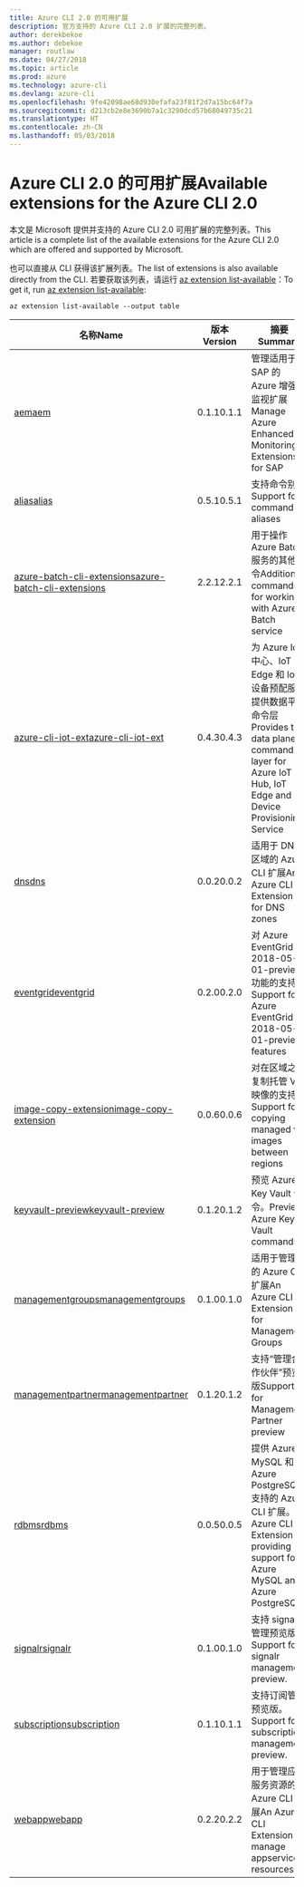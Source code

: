 ```yaml
---
title: Azure CLI 2.0 的可用扩展
description: 官方支持的 Azure CLI 2.0 扩展的完整列表。
author: derekbekoe
ms.author: debekoe
manager: routlaw
ms.date: 04/27/2018
ms.topic: article
ms.prod: azure
ms.technology: azure-cli
ms.devlang: azure-cli
ms.openlocfilehash: 9fe42098ae68d930efafa23f81f2d7a15bc64f7a
ms.sourcegitcommit: d213cb2e8e3690b7a1c3290dcd57b68049735c21
ms.translationtype: HT
ms.contentlocale: zh-CN
ms.lasthandoff: 05/03/2018
---
```

# <a name="available-extensions-for-the-azure-cli-20"></a><span data-ttu-id="cbd3b-103">Azure CLI 2.0 的可用扩展</span><span class="sxs-lookup"><span data-stu-id="cbd3b-103">Available extensions for the Azure CLI 2.0</span></span>

<span data-ttu-id="cbd3b-104">本文是 Microsoft 提供并支持的 Azure CLI 2.0 可用扩展的完整列表。</span><span class="sxs-lookup"><span data-stu-id="cbd3b-104">This article is a complete list of the available extensions for the Azure CLI 2.0 which are offered and supported by Microsoft.</span></span>

<span data-ttu-id="cbd3b-105">也可以直接从 CLI 获得该扩展列表。</span><span class="sxs-lookup"><span data-stu-id="cbd3b-105">The list of extensions is also available directly from the CLI.</span></span> <span data-ttu-id="cbd3b-106">若要获取该列表，请运行 [az extension list-available](/cli/azure/extension?view=azure-cli-latest#az-extension-list-available)：</span><span class="sxs-lookup"><span data-stu-id="cbd3b-106">To get it, run [az extension list-available](/cli/azure/extension?view=azure-cli-latest#az-extension-list-available):</span></span>

```azurecli
az extension list-available --output table
```

| <span data-ttu-id="cbd3b-107">名称</span><span class="sxs-lookup"><span data-stu-id="cbd3b-107">Name</span></span> | <span data-ttu-id="cbd3b-108">版本</span><span class="sxs-lookup"><span data-stu-id="cbd3b-108">Version</span></span> | <span data-ttu-id="cbd3b-109">摘要</span><span class="sxs-lookup"><span data-stu-id="cbd3b-109">Summary</span></span> | <span data-ttu-id="cbd3b-110">预览</span><span class="sxs-lookup"><span data-stu-id="cbd3b-110">Preview</span></span> |
|------|---------|---------|---------|
| [<span data-ttu-id="cbd3b-111">aem</span><span class="sxs-lookup"><span data-stu-id="cbd3b-111">aem</span></span>](https://github.com/Azure/azure-cli-extensions) | <span data-ttu-id="cbd3b-112">0.1.1</span><span class="sxs-lookup"><span data-stu-id="cbd3b-112">0.1.1</span></span> | <span data-ttu-id="cbd3b-113">管理适用于 SAP 的 Azure 增强型监视扩展</span><span class="sxs-lookup"><span data-stu-id="cbd3b-113">Manage Azure Enhanced Monitoring Extensions for SAP</span></span> |  |
| [<span data-ttu-id="cbd3b-114">alias</span><span class="sxs-lookup"><span data-stu-id="cbd3b-114">alias</span></span>](https://github.com/Azure/azure-cli-extensions) | <span data-ttu-id="cbd3b-115">0.5.1</span><span class="sxs-lookup"><span data-stu-id="cbd3b-115">0.5.1</span></span> | <span data-ttu-id="cbd3b-116">支持命令别名</span><span class="sxs-lookup"><span data-stu-id="cbd3b-116">Support for command aliases</span></span> | <span data-ttu-id="cbd3b-117">是</span><span class="sxs-lookup"><span data-stu-id="cbd3b-117">Yes</span></span> |
| [<span data-ttu-id="cbd3b-118">azure-batch-cli-extensions</span><span class="sxs-lookup"><span data-stu-id="cbd3b-118">azure-batch-cli-extensions</span></span>](https://github.com/Azure/azure-batch-cli-extensions) | <span data-ttu-id="cbd3b-119">2.2.1</span><span class="sxs-lookup"><span data-stu-id="cbd3b-119">2.2.1</span></span> | <span data-ttu-id="cbd3b-120">用于操作 Azure Batch 服务的其他命令</span><span class="sxs-lookup"><span data-stu-id="cbd3b-120">Additional commands for working with Azure Batch service</span></span> |  |
| [<span data-ttu-id="cbd3b-121">azure-cli-iot-ext</span><span class="sxs-lookup"><span data-stu-id="cbd3b-121">azure-cli-iot-ext</span></span>](https://github.com/azure/azure-iot-cli-extension) | <span data-ttu-id="cbd3b-122">0.4.3</span><span class="sxs-lookup"><span data-stu-id="cbd3b-122">0.4.3</span></span> | <span data-ttu-id="cbd3b-123">为 Azure IoT 中心、IoT Edge 和 IoT 设备预配服务提供数据平面命令层</span><span class="sxs-lookup"><span data-stu-id="cbd3b-123">Provides the data plane command layer for Azure IoT Hub, IoT Edge and IoT Device Provisioning Service</span></span> |  |
| [<span data-ttu-id="cbd3b-124">dns</span><span class="sxs-lookup"><span data-stu-id="cbd3b-124">dns</span></span>](https://github.com/Azure/azure-cli-extensions) | <span data-ttu-id="cbd3b-125">0.0.2</span><span class="sxs-lookup"><span data-stu-id="cbd3b-125">0.0.2</span></span> | <span data-ttu-id="cbd3b-126">适用于 DNS 区域的 Azure CLI 扩展</span><span class="sxs-lookup"><span data-stu-id="cbd3b-126">An Azure CLI Extension for DNS zones</span></span> |  |
| [<span data-ttu-id="cbd3b-127">eventgrid</span><span class="sxs-lookup"><span data-stu-id="cbd3b-127">eventgrid</span></span>](https://github.com/Azure/azure-cli-extensions) | <span data-ttu-id="cbd3b-128">0.2.0</span><span class="sxs-lookup"><span data-stu-id="cbd3b-128">0.2.0</span></span> | <span data-ttu-id="cbd3b-129">对 Azure EventGrid 2018-05-01-preview 功能的支持</span><span class="sxs-lookup"><span data-stu-id="cbd3b-129">Support for Azure EventGrid 2018-05-01-preview features</span></span> | <span data-ttu-id="cbd3b-130">是</span><span class="sxs-lookup"><span data-stu-id="cbd3b-130">Yes</span></span> |
| [<span data-ttu-id="cbd3b-131">image-copy-extension</span><span class="sxs-lookup"><span data-stu-id="cbd3b-131">image-copy-extension</span></span>](https://github.com/Azure/azure-cli-extensions) | <span data-ttu-id="cbd3b-132">0.0.6</span><span class="sxs-lookup"><span data-stu-id="cbd3b-132">0.0.6</span></span> | <span data-ttu-id="cbd3b-133">对在区域之间复制托管 VM 映像的支持</span><span class="sxs-lookup"><span data-stu-id="cbd3b-133">Support for copying managed vm images between regions</span></span> |  |
| [<span data-ttu-id="cbd3b-134">keyvault-preview</span><span class="sxs-lookup"><span data-stu-id="cbd3b-134">keyvault-preview</span></span>](https://github.com/Azure/azure-keyvault-cli-extension) | <span data-ttu-id="cbd3b-135">0.1.2</span><span class="sxs-lookup"><span data-stu-id="cbd3b-135">0.1.2</span></span> | <span data-ttu-id="cbd3b-136">预览 Azure Key Vault 命令。</span><span class="sxs-lookup"><span data-stu-id="cbd3b-136">Preview Azure Key Vault commands.</span></span> | <span data-ttu-id="cbd3b-137">是</span><span class="sxs-lookup"><span data-stu-id="cbd3b-137">Yes</span></span> |
| [<span data-ttu-id="cbd3b-138">managementgroups</span><span class="sxs-lookup"><span data-stu-id="cbd3b-138">managementgroups</span></span>](https://github.com/Azure/azure-cli-extensions) | <span data-ttu-id="cbd3b-139">0.1.0</span><span class="sxs-lookup"><span data-stu-id="cbd3b-139">0.1.0</span></span> | <span data-ttu-id="cbd3b-140">适用于管理组的 Azure CLI 扩展</span><span class="sxs-lookup"><span data-stu-id="cbd3b-140">An Azure CLI Extension for Management Groups</span></span> |  |
| [<span data-ttu-id="cbd3b-141">managementpartner</span><span class="sxs-lookup"><span data-stu-id="cbd3b-141">managementpartner</span></span>](https://github.com/Azure/azure-cli-extensions) | <span data-ttu-id="cbd3b-142">0.1.2</span><span class="sxs-lookup"><span data-stu-id="cbd3b-142">0.1.2</span></span> | <span data-ttu-id="cbd3b-143">支持“管理合作伙伴”预览版</span><span class="sxs-lookup"><span data-stu-id="cbd3b-143">Support for Management Partner preview</span></span> |  |
| [<span data-ttu-id="cbd3b-144">rdbms</span><span class="sxs-lookup"><span data-stu-id="cbd3b-144">rdbms</span></span>](https://github.com/Azure/azure-cli-extensions) | <span data-ttu-id="cbd3b-145">0.0.5</span><span class="sxs-lookup"><span data-stu-id="cbd3b-145">0.0.5</span></span> | <span data-ttu-id="cbd3b-146">提供 Azure MySQL 和 Azure PostgreSQL 支持的 Azure CLI 扩展。</span><span class="sxs-lookup"><span data-stu-id="cbd3b-146">An Azure CLI Extension providing support for Azure MySQL and Azure PostgreSQL.</span></span> |  |
| [<span data-ttu-id="cbd3b-147">signalr</span><span class="sxs-lookup"><span data-stu-id="cbd3b-147">signalr</span></span>](https://github.com/Azure/azure-cli-extensions) | <span data-ttu-id="cbd3b-148">0.1.0</span><span class="sxs-lookup"><span data-stu-id="cbd3b-148">0.1.0</span></span> | <span data-ttu-id="cbd3b-149">支持 signalr 管理预览版。</span><span class="sxs-lookup"><span data-stu-id="cbd3b-149">Support for signalr management preview.</span></span> | <span data-ttu-id="cbd3b-150">是</span><span class="sxs-lookup"><span data-stu-id="cbd3b-150">Yes</span></span> |
| [<span data-ttu-id="cbd3b-151">subscription</span><span class="sxs-lookup"><span data-stu-id="cbd3b-151">subscription</span></span>](https://github.com/Azure/azure-cli-extensions) | <span data-ttu-id="cbd3b-152">0.1.1</span><span class="sxs-lookup"><span data-stu-id="cbd3b-152">0.1.1</span></span> | <span data-ttu-id="cbd3b-153">支持订阅管理预览版。</span><span class="sxs-lookup"><span data-stu-id="cbd3b-153">Support for subscription management preview.</span></span> |  |
| [<span data-ttu-id="cbd3b-154">webapp</span><span class="sxs-lookup"><span data-stu-id="cbd3b-154">webapp</span></span>](https://github.com/Azure/azure-cli-extensions) | <span data-ttu-id="cbd3b-155">0.2.2</span><span class="sxs-lookup"><span data-stu-id="cbd3b-155">0.2.2</span></span> | <span data-ttu-id="cbd3b-156">用于管理应用服务资源的 Azure CLI 扩展</span><span class="sxs-lookup"><span data-stu-id="cbd3b-156">An Azure CLI Extension to manage appservice resources</span></span> | <span data-ttu-id="cbd3b-157">是</span><span class="sxs-lookup"><span data-stu-id="cbd3b-157">Yes</span></span> |
